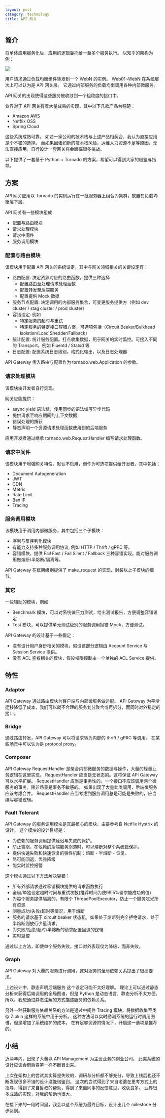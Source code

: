 ```yaml
---
layout: post
category: technology
title: API 网关
---
```


## 简介

将单体应用服务化后，应用的逻辑委托给一至多个服务执行。
以知乎的架构为例：

![](/images/2016/zhihu-architecture.png)

用户请求通过负载均衡组件转发到一个 WebN 的实例。
Web01~WebN 在系统层次上可以认为是 API 网关层。
它通过内部服务的负载均衡调用各种内部微服务。

API 网关的出现使得这些服务被收敛到一个粗粒度的接口中。

业界对于 API 网关有着大量成熟的实现，其中以下几款产品为翘楚：

- Amazon AWS
- Netflix OSS
- Spring Cloud

这些系统成熟可靠。
如若一家公司的技术栈与上述产品相契合，我认为直接应用是个不错的选择。
而如果因诸如新的技术栈风险，运维人力资源不足等原因，无法直接应用，自行设计一套网关将会面临很多挑战。

以下提供了一套基于 Python + Tornado 的方案，希望可以得到大家的借鉴与指导。

## 方案

API 网关应用以 Tornado 的实例运行在一批服务器上组合为集群，放置在负载均衡层下层。

API 网关有一些模块组成

- 配置与路由模块
- 请求处理模块
- 请求中间件
- 服务调用模块

### 配置与路由模块

该模块用于配置 API 网关的系统设定，其中与网关领域相关的关键设定有：

- 路由配置: 决定资源对应的路由函数，提供三种选择
  - 配置路由至处理请求处理函数
  - 配置转发至后端服务
  - 配置提供 Mock 数据
- 服务节点配置: 决定调用的内部服务集合，可变更服务提供方（例如 dev cluster / stag cluster / prod cluster）
- 容错设定: 例如
  - 特定服务的超时与重试
  - 特定服务的特定接口容错方案，可选项包括（Circuit Beaker/Bulkhead Isolation/Load Shedder/Fallback）
- 统计配置: 统计服务配置。打点收集数据，用于网关的实时监控。可接入不同的 Transport，例如 Fluentd / Statsd 等
- 日志配置: 配置系统日志级别，格式化输出，以及日志处理器

API Gateway 传入路由与配置作为 tornado.web.Application 的参数。

### 请求处理模块

该模块由开发者自行实现。

网关应能提供：

- async yield 语法糖，使用同步的语法编写异步代码
- 提供请求至响应期间的上下文数据
- 错误处理的捕获
- 静态声明一个资源请求处理函数使用到的后端服务

应用开发者通过继承 tornado.web.RequestHandler 编写请求处理函数。

### 请求中间件

该模块用于增强网关特性，默认不启用，但作为可选项提供给开发者。其中包括：

- Document Autogeneration
- JWT
- CDN
- Metric
- Rate Limit
- Ban IP
- Tracing

### 服务调用模块

该模块用于调用内部微服务，其中包括三个子模块：

- 序列与反序列化模块
- 有能力支持多种服务调用协议, 例如 HTTP / Thrift / gRPC 等。
- 容错模块，提供 Fail Fast / Fail Silent / Fallback 三种容错实现。能对服务调用做熔断/半熔断/隔离等。

API Gateway 在框架级别提供了 make_request 的实现，封装以上子模块的细节。

### 其它

一些辅助的模块，例如

- Benchmark 模块，可以对系统做压力测试，给出测试报告，方便调整容错设定
- Test 模块，可以提供单元测试级别的服务调用抛错 Mock，方便测试。

API Gateway 的设计基于一些假定：

- 没有设计用户身份相关的模块，假设该部分逻辑由 Account Service 与 Session Service 提供。
- 没有 ACL 鉴权相关的模块，假设权限控制由一个单独的 ACL Service 提供。

## 特性

### Adaptor

API Gateway 通过路由模块为客户端与内部微服务做适配。
API Gateway 为平滑迁移降低了成本，我们可以就不合理的服务划分聚合或再拆分，而同时对外稳定的接口。

### Bridge

通过路由转发，API Gateway 可以将请求转为内部的 thrift / gPRC 等调用。
在某些场景中可以认为是 protocol proxy。

### Composer

API Gateway RequestHandler 是聚合内部微服务的数据与操作，大量的轻量业务逻辑在这里实现。
RequestHandler 应当是无状态的。这将保证 API Gateway 可以水平扩展。
RequestHandler 应当是事务性的。一个接口不应该调用两个微服务的事务，除非场景是事务不敏感的。
如果出现了大量此类调用，后端微服务应该考虑合并。
RequestHandler 应当考虑到服务调用总是可能是失败的，应当编写容错逻辑。

### Fault Tolerant

API Gateway 的服务调用模块是其最核心的模块，主要参考自 Netflix Hystrix 的设计。
这个模块的设计目标是：

- 为依赖的服务调用提供延迟与失败的保护。
- 防止雪崩。在依赖的后端服务崩溃时，可以熔断对整个系统做保护。
- 提供快速失败和快速恢复的弹性机制：熔断 - 半熔断 - 恢复。
- 尽可能回退，优雅降级
- 能实时监控报警

这个模块通过以下方法解决容错：

- 所有外部请求通过容错模块提供的请求函数执行
- 全局/单独设定超时时间与重试次数(推荐时间为使99.5%请求能成功的值)
- 为每个服务提供隔离的，有限个 ThreadPoolExecutor，防止一个服务吃光所有资源
- 测量成功/失败/超时等情况，用于熔断
- 服务的请求基于 circuit beaker 状态机，如果处于熔断则完全拒绝请求，处于半熔断则放行少量请求。
- 为失败/拒绝/超时/半熔断的请求配置回退的逻辑
- 实时监控

通过以上方法，即使单个服务失败，接口对外表现仅为降级，而非失败。

### Graph

API Gateway 对大量的服务进行调用，这对服务的全局依赖关系提出了很高要求。

上述设计中，静态声明后端服务 这个设定可能不太好理解。
理论上可以通过静态分析来获得后端调用的全局图谱，但是 Python 是动态语言，静态分析不太方便。
所以，我想通过静态注解的方式描述服务的依赖关系。

另外一种获取服务依赖关系的方法是通过中间件 Tracing 模块，将数据收集至类似 Zipkin 这样的系统中用于分析。
这种方法可以实时勘测系统的运行时调用图谱，但是增加了系统维护的成本。
在有足够资源的情况下，开启这一选项是推荐的。

## 小结

近两年内，出现了大量以 API Management 为主营业务的创业公司。
此类系统的设计应该会雨后春笋一样不断冒出来。

上次在架构上的尝试其实算是失败的，调研与分析都不够充分，导致上线后也还不断发现很多不错的设计没能借鉴到。
这次的尝试得到了来自老婆在思考方式上的指导，得到了来自哲叔的帮助，得到了来自同事的反馈意见，收获良多。
业界很多成熟的实现，对我的帮助也很大。

在接下来的一段时间里，我会以这个系统为最终目标，设计出几个 milestone 分步达到。
